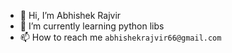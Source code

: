 - 👋 Hi, I’m Abhishek Rajvir
- 🌱 I’m currently learning python libs
- 📫 How to reach me ```abhishekrajvir66@gmail.com```

<!---
Abhishek-raj-exe/Abhishek-raj-exe is a ✨ special ✨ repository because its `README.md` (this file) appears on your GitHub profile.
You can click the Preview link to take a look at your changes.
--->

